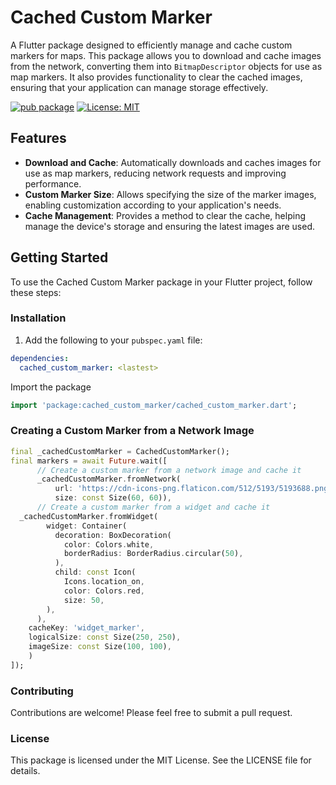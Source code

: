 # Cached Custom Marker

A Flutter package designed to efficiently manage and cache custom markers for maps. This package allows you to download and cache images from the network, converting them into `BitmapDescriptor` objects for use as map markers. It also provides functionality to clear the cached images, ensuring that your application can manage storage effectively.

[![pub package](https://img.shields.io/pub/v/cached_custom_marker.svg)](https://pub.dev/packages/cached_custom_marker)
[![License: MIT](https://img.shields.io/badge/License-MIT-yellow.svg)](https://opensource.org/licenses/MIT)

## Features

- **Download and Cache**: Automatically downloads and caches images for use as map markers, reducing network requests and improving performance.
- **Custom Marker Size**: Allows specifying the size of the marker images, enabling customization according to your application's needs.
- **Cache Management**: Provides a method to clear the cache, helping manage the device's storage and ensuring the latest images are used.

## Getting Started

To use the Cached Custom Marker package in your Flutter project, follow these steps:

### Installation
1. Add the following to your `pubspec.yaml` file:
```yaml
dependencies:
  cached_custom_marker: <lastest>
```

Import the package
```dart
import 'package:cached_custom_marker/cached_custom_marker.dart';
```

### Creating a Custom Marker from a Network Image
```dart
final _cachedCustomMarker = CachedCustomMarker();
final markers = await Future.wait([
      // Create a custom marker from a network image and cache it
      _cachedCustomMarker.fromNetwork(
          url: 'https://cdn-icons-png.flaticon.com/512/5193/5193688.png',
          size: const Size(60, 60)),
      // Create a custom marker from a widget and cache it
  _cachedCustomMarker.fromWidget(
        widget: Container(
          decoration: BoxDecoration(
            color: Colors.white,
            borderRadius: BorderRadius.circular(50),
          ),
          child: const Icon(
            Icons.location_on,
            color: Colors.red,
            size: 50,
        ),
      ),
    cacheKey: 'widget_marker',
    logicalSize: const Size(250, 250),
    imageSize: const Size(100, 100),
    )
]);
```

### Contributing
Contributions are welcome! Please feel free to submit a pull request.

### License
This package is licensed under the MIT License. See the LICENSE file for details.
